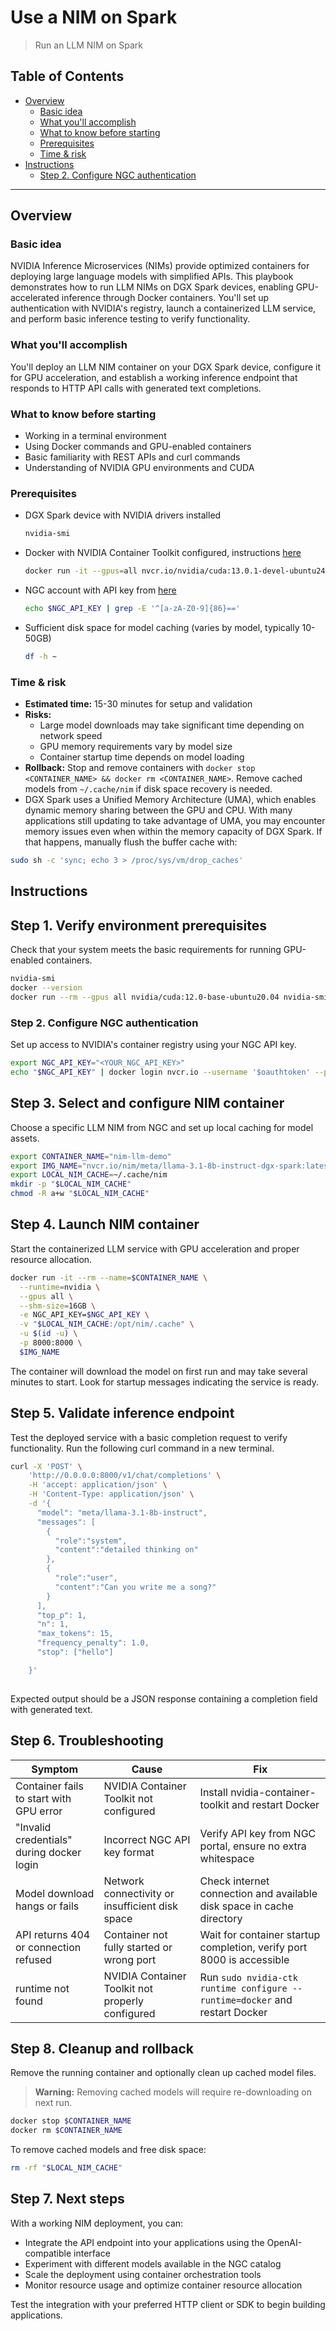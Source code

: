 # Use a NIM on Spark

> Run an LLM NIM on Spark

## Table of Contents

- [Overview](#overview)
  - [Basic idea](#basic-idea)
  - [What you'll accomplish](#what-youll-accomplish)
  - [What to know before starting](#what-to-know-before-starting)
  - [Prerequisites](#prerequisites)
  - [Time & risk](#time-risk)
- [Instructions](#instructions)
  - [Step 2. Configure NGC authentication](#step-2-configure-ngc-authentication)

---

## Overview

### Basic idea

NVIDIA Inference Microservices (NIMs) provide optimized containers for deploying large language
models with simplified APIs. This playbook demonstrates how to run LLM NIMs on DGX Spark devices,
enabling GPU-accelerated inference through Docker containers. You'll set up authentication with
NVIDIA's registry, launch a containerized LLM service, and perform basic inference testing to
verify functionality.

### What you'll accomplish

You'll deploy an LLM NIM container on your DGX Spark device, configure it for GPU acceleration,
and establish a working inference endpoint that responds to HTTP API calls with generated text
completions.

### What to know before starting

- Working in a terminal environment
- Using Docker commands and GPU-enabled containers
- Basic familiarity with REST APIs and curl commands
- Understanding of NVIDIA GPU environments and CUDA

### Prerequisites

- DGX Spark device with NVIDIA drivers installed
  ```bash
  nvidia-smi
  ```
- Docker with NVIDIA Container Toolkit configured, instructions [here](https://docs.nvidia.com/dgx/dgx-spark/nvidia-container-runtime-for-docker.html)
  ```bash
  docker run -it --gpus=all nvcr.io/nvidia/cuda:13.0.1-devel-ubuntu24.04 nvidia-smi
  ```
- NGC account with API key from [here](https://ngc.nvidia.com/setup/api-key)
  ```bash
  echo $NGC_API_KEY | grep -E '^[a-zA-Z0-9]{86}=='
  ```
- Sufficient disk space for model caching (varies by model, typically 10-50GB)
  ```bash
  df -h ~
  ```


### Time & risk

* **Estimated time:** 15-30 minutes for setup and validation
* **Risks:**
  * Large model downloads may take significant time depending on network speed
  * GPU memory requirements vary by model size
  * Container startup time depends on model loading
* **Rollback:** Stop and remove containers with `docker stop <CONTAINER_NAME> && docker rm <CONTAINER_NAME>`. Remove cached models from `~/.cache/nim` if disk space recovery is needed.
* DGX Spark uses a Unified Memory Architecture (UMA), which enables dynamic memory sharing between the GPU and CPU. With many applications still updating to take advantage of UMA, you may encounter memory issues even when within the memory capacity of DGX Spark. If that happens, manually flush the buffer cache with:
```bash
sudo sh -c 'sync; echo 3 > /proc/sys/vm/drop_caches'
```

## Instructions

## Step 1. Verify environment prerequisites

Check that your system meets the basic requirements for running GPU-enabled containers.

```bash
nvidia-smi
docker --version
docker run --rm --gpus all nvidia/cuda:12.0-base-ubuntu20.04 nvidia-smi
```

### Step 2. Configure NGC authentication

Set up access to NVIDIA's container registry using your NGC API key.

```bash
export NGC_API_KEY="<YOUR_NGC_API_KEY>"
echo "$NGC_API_KEY" | docker login nvcr.io --username '$oauthtoken' --password-stdin
```

## Step 3. Select and configure NIM container

Choose a specific LLM NIM from NGC and set up local caching for model assets.

```bash
export CONTAINER_NAME="nim-llm-demo"
export IMG_NAME="nvcr.io/nim/meta/llama-3.1-8b-instruct-dgx-spark:latest"
export LOCAL_NIM_CACHE=~/.cache/nim
mkdir -p "$LOCAL_NIM_CACHE"
chmod -R a+w "$LOCAL_NIM_CACHE"
```

## Step 4. Launch NIM container

Start the containerized LLM service with GPU acceleration and proper resource allocation.

```bash
docker run -it --rm --name=$CONTAINER_NAME \
  --runtime=nvidia \
  --gpus all \
  --shm-size=16GB \
  -e NGC_API_KEY=$NGC_API_KEY \
  -v "$LOCAL_NIM_CACHE:/opt/nim/.cache" \
  -u $(id -u) \
  -p 8000:8000 \
  $IMG_NAME
```

The container will download the model on first run and may take several minutes to start. Look for
startup messages indicating the service is ready.

## Step 5. Validate inference endpoint

Test the deployed service with a basic completion request to verify functionality. Run the following curl command in a new terminal.


```bash
curl -X 'POST' \
    'http://0.0.0.0:8000/v1/chat/completions' \
    -H 'accept: application/json' \
    -H 'Content-Type: application/json' \
    -d '{
      "model": "meta/llama-3.1-8b-instruct",
      "messages": [
        {
          "role":"system",
          "content":"detailed thinking on"
        },
        {
          "role":"user",
          "content":"Can you write me a song?"
        }
      ],
      "top_p": 1,
      "n": 1,
      "max_tokens": 15,
      "frequency_penalty": 1.0,
      "stop": ["hello"]

    }'
    
```

Expected output should be a JSON response containing a completion field with generated text.

## Step 6. Troubleshooting

| Symptom | Cause | Fix |
|---------|--------|-----|
| Container fails to start with GPU error | NVIDIA Container Toolkit not configured | Install nvidia-container-toolkit and restart Docker |
| "Invalid credentials" during docker login | Incorrect NGC API key format | Verify API key from NGC portal, ensure no extra whitespace |
| Model download hangs or fails | Network connectivity or insufficient disk space | Check internet connection and available disk space in cache directory |
| API returns 404 or connection refused | Container not fully started or wrong port | Wait for container startup completion, verify port 8000 is accessible |
| runtime not found | NVIDIA Container Toolkit not properly configured | Run `sudo nvidia-ctk runtime configure --runtime=docker` and restart Docker |

## Step 8. Cleanup and rollback

Remove the running container and optionally clean up cached model files.

> **Warning:** Removing cached models will require re-downloading on next run.

```bash
docker stop $CONTAINER_NAME
docker rm $CONTAINER_NAME
```

To remove cached models and free disk space:
```bash
rm -rf "$LOCAL_NIM_CACHE"
```

## Step 7. Next steps

With a working NIM deployment, you can:

- Integrate the API endpoint into your applications using the OpenAI-compatible interface
- Experiment with different models available in the NGC catalog
- Scale the deployment using container orchestration tools
- Monitor resource usage and optimize container resource allocation

Test the integration with your preferred HTTP client or SDK to begin building applications.
